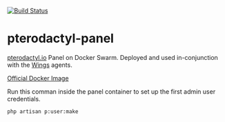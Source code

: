 [![Build Status](https://drone.kiwi-labs.net/api/badges/Diesel-Net/pterodactyl-panel/status.svg)](https://drone.kiwi-labs.net/Diesel-Net/pterodactyl-panel)

# pterodactyl-panel

[pterodactyl.io](https://pterodactyl.io/) Panel on Docker Swarm. Deployed and used in-conjunction with the [Wings](https://github.com/Diesel-Net/pterodactyl-wings) agents.

[Official Docker Image](https://github.com/pterodactyl/panel/pkgs/container/panel)


Run this comman inside the panel container to set up the first admin user credentials.

```bash
php artisan p:user:make
```
